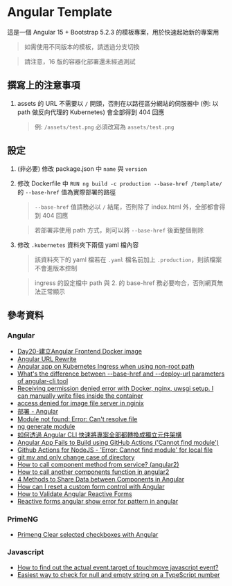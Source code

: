 # Angular Template

這是一個 Angular 15 + Bootstrap 5.2.3 的模板專案，用於快速起始新的專案用

> 如需使用不同版本的模板，請透過分支切換

> 請注意，16 版的容器化部署還未經過測試

## 撰寫上的注意事項

1. assets 的 URL 不需要以 `/` 開頭，否則在以路徑區分網站的伺服器中 (例: 以 path 做反向代理的 Kubernetes) 會全部得到 404 回應
    > 例: `/assets/test.png` 必須改寫為 `assets/test.png`

## 設定

1. (非必要) 修改 package.json 中 `name` 與 `version`
2. 修改 Dockerfile 中 `RUN ng build -c production --base-href /template/` 的 `--base-href` 值為實際部署的路徑
    > `--base-href` 值請務必以 `/` 結尾，否則除了 index.html 外，全部都會得到 404 回應

    > 若部署非使用 path 方式，則可以將 `--base-href` 後面整個刪除
3. 修改 `.kubernetes` 資料夾下兩個 yaml 檔內容
    > 該資料夾下的 yaml 檔若在 `.yaml` 檔名前加上 `.production`，則該檔案不會進版本控制

    > ingress 的設定檔中 path 與 2. 的 base-href 務必要吻合，否則網頁無法正常顯示

## 參考資料

### Angular

- [Day20-建立Angular Frontend Docker image](https://ithelp.ithome.com.tw/articles/10207731)
- [Angular URL Rewrite](https://github.com/kubernetes/ingress-nginx/issues/4266#issuecomment-551218413)
- [Angular app on Kubernetes Ingress when using non-root path](https://stackoverflow.com/a/64051684)
- [What's the difference between --base-href and --deploy-url parameters of angular-cli tool](https://stackoverflow.com/a/51185659)
- [Receiving permission denied error with Docker, nginx, uwsgi setup. I can manually write files inside the container](https://stackoverflow.com/a/74543204)
- [access denied for image file server in nginix](https://stackoverflow.com/a/54623331)
- [部署 - Angular](https://angular.tw/guide/deployment#the-base-tag)
- [Module not found: Error: Can't resolve file](https://github.com/angular/angular-cli/issues/4778#issuecomment-280798718)
- [ng generate module](https://angular.io/cli/generate#module)
- [如何透過 Angular CLI 快速將專案全部都轉換成獨立元件架構](https://blog.miniasp.com/post/2023/04/10/Migration-to-Standalone-Component-using-Angular-CLI)
- [Angular App Fails to Build using GitHub Actions ('Cannot find module')](https://stackoverflow.com/a/66729595)
- [Github Actions for NodeJS - 'Error: Cannot find module' for local file](https://stackoverflow.com/a/64359597)
- [git mv and only change case of directory](https://stackoverflow.com/a/3011723)
- [How to call component method from service? (angular2)](https://stackoverflow.com/a/40788926)
- [How to call another components function in angular2](https://stackoverflow.com/a/54245245)
- [4 Methods to Share Data between Components in Angular](https://www.samarpaninfotech.com/blog/methods-to-share-data-between-angular-components/)
- [How can I reset a custom form control with Angular](https://stackoverflow.com/a/52794721)
- [How to Validate Angular Reactive Forms](https://www.freecodecamp.org/news/how-to-validate-angular-reactive-forms/)
- [Reactive forms angular show error for pattern in angular](https://stackoverflow.com/a/62916483)

### PrimeNG

- [Primeng <p-table> Clear selected checkboxes with Angular](https://stackoverflow.com/a/75264648)

### Javascript

- [How to find out the actual event.target of touchmove javascript event?](https://stackoverflow.com/a/4405541)
- [Easiest way to check for null and empty string on a TypeScript number](https://stackoverflow.com/a/39056998)
